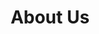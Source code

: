 ---
slug: "about-us"
title: About Us
description: "The About Us page that tells you all about us."
sections:
  - type: text
    container: article # section || article || aside
    description: "full page banner carousel"
    containerFields:
      disabled: false
      containerId: "banner"
      containerClass: "banner"
      inContainer: false
      margin:
        top: false
        bottom: false
      padding:
        top: false
        bottom: false
      background:
        color: "#fcfcfc"
        image: ""
        isDark: false
    columns:
      - column:
        blocks:
          - name: FullPageImageSlider
            slides:
              - slide:
                image: 
                  src: "v1664401060/zeche-nordstern/banner8_covkch.jpg"
                  alt: "Zeche Hannover"
                  aspectRatio: "65.8"
                  caption: "Photo by Daniel Mennerich"
                text:
                  title: Ruhrpott
                  header: "h1"
                  subTitle: ""
                  prose: |-
                    Geologically, the region is defined by coal-bearing layers from the upper Carboniferous period. The coal seams reach the surface in a strip along the river Ruhr and dip downward from the river to the north. Beneath the Lippe, the coal seams lie at a depth of 2,000 to 2,600 ft.   
              - slide:
                image: 
                  src: "v1664401059/zeche-nordstern/banner2_a6famj.jpg"
                  alt: "Zeche Nordstern"
                  aspectRatio: "66.7"
                  caption: "Photo by Daniel Mennerich"
                text:
                  title: Ruhrpott
                  header: "h1"
                  subTitle: ""
                  prose: |-
                    Once known for its belching steelworks and filthy coal mines, the Ruhrgebiet – a sprawling post-industrial region of 53 cities  – is considered part of the larger Rhine-Ruhr metropolitan region, which is among the largest in Europe, behind only London and Paris.
              - slide:
                image:
                  src: "v1664401059/zeche-nordstern/banner6_znfqdw.jpg"
                  alt: "Zeche Zollverein"
                  aspectRatio: "73.6"
                  caption: "Photo by Daniel Mennerich"
                text:
                  title: Ruhrpott
                  header: "h1"
                  subTitle: ""
                  prose: |-
                    The Ruhrpott is a former industrial area centrally located in North Rhine Westphalia. The region takes its name partly from the river Ruhr and the word “Pott” which comes from “Kohlenpott” (meaning “coal pot”) alluding to the area’s coal-mining past.  
            scrollTarget: "section1" 
---